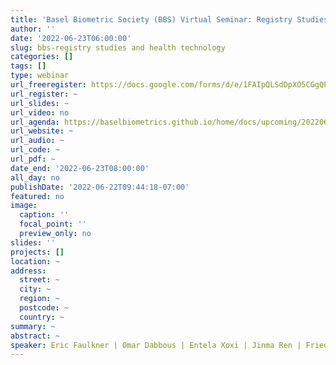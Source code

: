 ```yaml
---
title: 'Basel Biometric Society (BBS) Virtual Seminar: Registry Studies and Health Technology Assessment (HTA)'
author: ''
date: '2022-06-23T06:00:00'
slug: bbs-registry studies and health technology
categories: []
tags: []
type: webinar
url_freeregister: https://docs.google.com/forms/d/e/1FAIpQLSdDpXO5CGgQPrcFj4oz_xWUUOGnGHNU2YkBHjmFXwayqX8BZQ/viewform
url_register: ~
url_slides: ~
url_video: no
url_agenda: https://baselbiometrics.github.io/home/docs/upcoming/20220623/agenda.pdf
url_website: ~
url_audio: ~
url_code: ~
url_pdf: ~
date_end: '2022-06-23T08:00:00'
all_day: no
publishDate: '2022-06-22T09:44:18-07:00'
featured: no
image:
  caption: ''
  focal_point: ''
  preview_only: no
slides: ''
projects: []
location: ~
address:
  street: ~
  city: ~
  region: ~
  postcode: ~
  country: ~
summary: ~
abstract: ~
speaker: Eric Faulkner | Omar Dabbous | Entela Xoxi | Jinma Ren | Friedhelm Leverkus | Mei Yang | Rossella Di Bidino | Kirk Geale | Kat Belendiuk
---
```


<!--more-->
